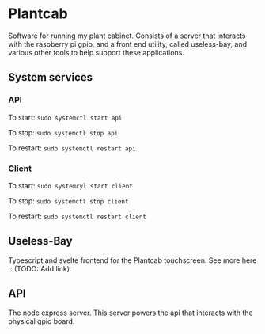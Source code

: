 # Plantcab

Software for running my plant cabinet. Consists of a server that interacts with the raspberry pi gpio, and a front end utility, called useless-bay, and various other tools to help support these applications. 

## System services

### API

To start:
`sudo systemctl start api`

To stop:
`sudo systemctl stop api`

To restart:
`sudo systemctl restart api`

### Client

To start:
`sudo systemcyl start client`

To stop:
`sudo systemctl stop client`

To restart:
`sudo systemctl restart client`

## Useless-Bay

Typescript and svelte frontend for the Plantcab touchscreen. See more here :: (TODO: Add link).

## API

The node express server. This server powers the api that interacts with the physical gpio board. 
